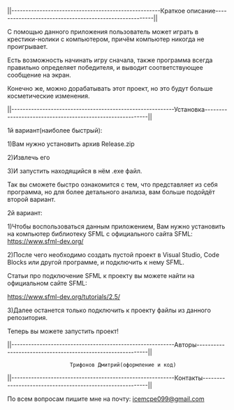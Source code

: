 ||-----------------------------------------------------Краткое описание--------------------------------------------------------||

С помощью данного приложения пользователь может играть в крестики-нолики с компьютером, причём компьютер никогда не проигрывает.

Есть возможность начинать игру сначала, также программа всегда правильно определяет победителя, и выводит соответствующее
сообщение на экран.

Конечно же, можно дорабатывать этот проект, но это будут больше косметические изменения.

||----------------------------------------------------------Установка----------------------------------------------------------||

1й вариант(наиболее быстрый):

1)Вам нужно установить архив Release.zip

2)Извлечь его 

3)И запустить находящийся в нём .exe файл.

Так вы сможете быстро ознакомится с тем, что представляет из себя программа, но для более детального анализа, вам
больше подойдёт второй вариант.

2й вариант:

1)Чтобы воспользоваться данным приложением, Вам нужно установить на компьютер библиотеку SFML с официального сайта SFML:
https://www.sfml-dev.org/

2)После чего необходимо создать пустой проект в Visual Studio, Code Blocks или другой программе, и подключить к нему SFML.

Статьи про подключение SFML к проекту вы можете найти на официальном сайте SFML:

https://www.sfml-dev.org/tutorials/2.5/

3)Далее останется только подключить к проекту файлы из данного репозитория. 

Теперь вы можете запустить проект!

||----------------------------------------------------------Авторы------------------------------------------------------------||

						Трифонов Дмитрий(оформление и код)




||----------------------------------------------------------Контакты----------------------------------------------------------||

По всем вопросам пишите мне на почту: icemcpe099@gmail.com
